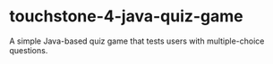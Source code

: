 # touchstone-4-java-quiz-game
A simple Java-based quiz game that tests users with multiple-choice questions.
